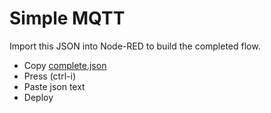 # Simple MQTT

Import this JSON into Node-RED to build the completed flow.
- Copy [complete.json](complete.json)
- Press (ctrl-i)
- Paste json text
- Deploy